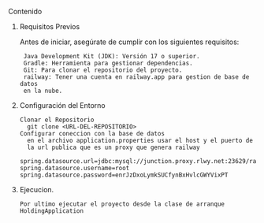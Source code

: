 Contenido

1. Requisitos Previos

   Antes de iniciar, asegúrate de cumplir con los siguientes requisitos:

        Java Development Kit (JDK): Versión 17 o superior.
        Gradle: Herramienta para gestionar dependencias.
        Git: Para clonar el repositorio del proyecto.
        railway: Tener una cuenta en railway.app para gestion de base de datos
        en la nube.

2. Configuración del Entorno

       Clonar el Repositorio
         git clone <URL-DEL-REPOSITORIO>
       Configurar coneccion con la base de datos
         en el archivo application.properties usar el host y el puerto de
         la url publica que es un proxy que genera railway

       spring.datasource.url=jdbc:mysql://junction.proxy.rlwy.net:23629/railway
       spring.datasource.username=root
       spring.datasource.password=enrJzDxoLymkSUCfynBxHvlcGWYVixPT

3. Ejecucion.

       Por ultimo ejecutar el proyecto desde la clase de arranque HoldingApplication